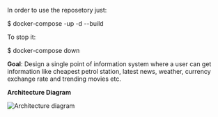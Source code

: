 In order to use the reposetory just:

 $ docker-compose -up -d --build

To stop it:
 
 $ docker-compose down
 
 
<strong>Goal</strong>: Design a single point of information system where a user can get information like cheapest petrol station, latest news, weather, currency exchange rate and trending movies etc.

<strong>Architecture Diagram</strong>

<img src="https://imgur.com/uIVCHe7"
     alt= "Architecture diagram"
     style="float:left;margin-right:10px;"/>
